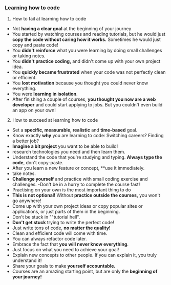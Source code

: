 ### Learning how to code

1. How to fail at learning how to code

- Not **having a clear goal** at the beginning of your journey
- You started by watching courses and reading tutorials, but he would just **copy the code without caring how it works.** Sometimes he would just copy and paste code!
- You **didn't reinforce** what you were learning by doing small challenges or taking notes.
- You **didn't practice coding,** and didn't come up with your own project idea.
- You **quickly became frustrated** when your code was not perfectly clean or efficient.
- You **lost motivation** because you thought you could never know everything.
- You were **learning in isolation**.
- After finishing a couple of courses, **you thought you now are a web developer** and could start applying to jobs. But you couldn't even build an app on your own!

2. How to succeed at learning how to code

- Set a **specific, measurable, realistic** and **time-based** goal.
- Know exactly **why** you are learning to code: Switching careers? Finding a better job?
- **Imagine a bit project** you want to be able to build!
- research technologies you need and then learn them.
- Understand the code that you're studying and typing.
**Always type the code**, don't copy-paste.
- After you learn a new feature or concept, **use it immediately.
- take notes.
- **Challenge yourself** and practice with small coding exercise and challenges.
-Don't be in a hurry to complete the course fast!
- Practising on your own is the most important thing to do
- **This is not optional!** Without **practice outside the courses,** you won't go anywhere!
- Come up with your own project ideas or copy popular sites or applications, or just parts of them in the beginning.
- Don't be stuck in ""tutorial hell".
- **Don't get stuck** trying to write the perfect code!
- Just write tons of code, **no matter the quality!**
- Clean and efficient code will come with time.
- You can always refactor code later.
- Embrace the fact that **you will never know everything**.
- Just focus on what you need to achieve your goal!
- Explain new concepts to other people. If you can explain it, you truly understand it!
- Share your goals to make **yourself accountable.**
- Courses are an amazing starting point, but are only the **beginning of your journey!**
